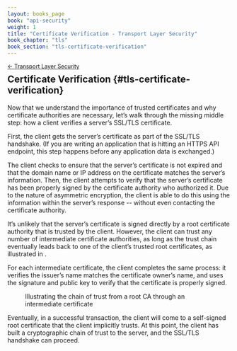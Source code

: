 ```yaml
---
layout: books_page
book: "api-security"
weight: 1
title: "Certificate Verification - Transport Layer Security"
book_chapter: "tls"
book_section: "tls-certificate-verification"
---
```


<div style="font-size: 0.9em; margin-bottom: -20px;"><a href="/books/{{page.book}}/{{page.book_chapter}}/">&larr; Transport Layer Security</a></div>

## Certificate Verification {#tls-certificate-verification}

Now that we understand the importance of trusted certificates and why certificate authorities are necessary, let’s walk through the missing middle step: how a client verifies a server’s SSL/TLS certificate.

First, the client gets the server’s certificate as part of the SSL/TLS handshake. (If you are writing an application that is hitting an HTTPS API endpoint, this step happens before any application data is exchanged.)

The client checks to ensure that the server’s certificate is not expired and that the domain name or IP address on the certificate matches the server’s information. Then, the client attempts to verify that the server’s certificate has been properly signed by the certificate authority who authorized it. Due to the nature of asymmetric encryption, the client is able to do this using the information within the server’s response -- without even contacting the certificate authority.

It’s unlikely that the server’s certificate is signed directly by a root certificate authority that is trusted by the client. However, the client can trust any number of intermediate certificate authorities, as long as the trust chain eventually leads back to one of the client’s trusted root certificates, as illustrated in <a href="#fig_tls_certificate_chain" class="figref"></a>.

For each intermediate certificate, the client completes the same process: it verifies the issuer’s name matches the certificate owner’s name, and uses the signature and public key to verify that the certificate is properly signed.

<figure id="fig_tls_certificate_chain">
  <img src="../images/certificate-chain.png" alt=""/>
  <figcaption>Illustrating the chain of trust from a root CA through an intermediate certificate</figcaption>
</figure>

Eventually, in a successful transaction, the client will come to a self-signed root certificate that the client implicitly trusts. At this point, the client has built a cryptographic chain of trust to the server, and the SSL/TLS handshake can proceed.
